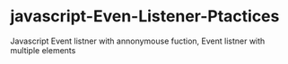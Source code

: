 # javascript-Even-Listener-Ptactices
Javascript Event listner with annonymouse fuction, Event listner with multiple elements
